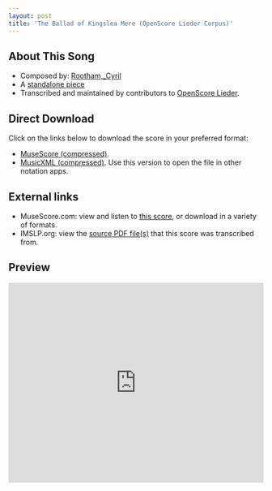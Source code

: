 ```yaml
---
layout: post
title: 'The Ballad of Kingslea Mere (OpenScore Lieder Corpus)'
---
```


## About This Song

- Composed by: [Rootham,_Cyril](https://fourscoreandmore.org/openscore/lieder/Rootham,_Cyril)
- A [standalone piece](https://fourscoreandmore.org/openscore/lieder/Rootham,_Cyril/_)
- Transcribed and maintained by contributors to [OpenScore Lieder].

[OpenScore Lieder]: https://musescore.com/openscore-lieder-corpus

## Direct Download

Click on the links below to download the score in your preferred format:
- [MuseScore (compressed)](https://github.com/openscore/lieder/blob/main/scores/Rootham,_Cyril/_/The_Ballad_of_Kingslea_Mere/lc6449397.mscz?raw=true).
- [MusicXML (compressed)](https://github.com/openscore/lieder/blob/main/scores/Rootham,_Cyril/_/The_Ballad_of_Kingslea_Mere/lc6449397.mxl?raw=true). Use this version to open the file in other notation apps.

## External links

- MuseScore.com: view and listen to [this score][MuseScore], or download in a variety of formats.
- IMSLP.org: view the [source PDF file(s)][IMSLP] that this score was transcribed from.

[MuseScore]: https://musescore.com/score/6449397
[IMSLP]: https://imslp.org/wiki/Special:ReverseLookup/657998

## Preview

<iframe width="100%" height="394" src="https://musescore.com/openscore-lieder-corpus/scores/6449397/embed" frameborder="0" allowfullscreen allow="autoplay; fullscreen"></iframe>
